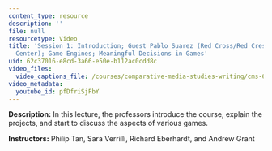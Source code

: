 ```yaml
---
content_type: resource
description: ''
file: null
resourcetype: Video
title: 'Session 1: Introduction; Guest Pablo Suarez (Red Cross/Red Crescent Climate
  Center); Game Engines; Meaningful Decisions in Games'
uid: 62c37016-e8cd-3a66-e50e-b112ac0cdd8c
video_files:
  video_captions_file: /courses/comparative-media-studies-writing/cms-611j-creating-video-games-fall-2014/lecture-videos/lecture-1-introduction/pfDfriSjFbY.vtt
video_metadata:
  youtube_id: pfDfriSjFbY
---
```


**Description:** In this lecture, the professors introduce the course, explain the projects, and start to discuss the aspects of various games.

**Instructors:** Philip Tan, Sara Verrilli, Richard Eberhardt, and Andrew Grant